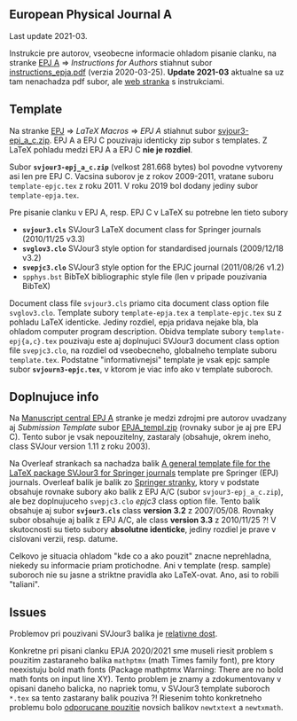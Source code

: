European Physical Journal A
---------------------------
Last update 2021-03.

Instrukcie pre autorov, vseobecne informacie ohladom pisanie clanku, na stranke [EPJ A](https://epja.epj.org/) => *Instructions for Authors* stiahnut subor [instructions_epja.pdf](http://www.epj.org/images/stories/instructions/instructions_epja.pdf) (verzia 2020-03-25). **Update 2021-03** aktualne sa uz tam nenachadza pdf subor, ale [web stranka](https://www.springer.com/journal/10050/submission-guidelines) s instrukciami.

## Template
Na stranke [EPJ](https://www.epj.org/) => *LaTeX Macros* => *EPJ A* stiahnut subor [svjour3-epj_a_c.zip](http://epj.org/images/stories/latex/svjour3-epj_a_c.zip). EPJ A a EPJ C pouzivaju identicky zip subor s templates. Z LaTeX pohladu medzi EPJ A a EPJ C **nie je rozdiel**.

Subor **`svjour3-epj_a_c.zip`** (velkost 281.668 bytes) bol povodne vytvoreny asi len pre EPJ C. Vacsina suborov je z rokov 2009-2011, vratane suboru `template-epjc.tex` z roku 2011. V roku 2019 bol dodany jediny subor `template-epja.tex`.

Pre pisanie clanku v EPJ A, resp. EPJ C v LaTeX su potrebne len tieto subory
* **`svjour3.cls`** SVJour3 LaTeX document class for Springer journals (2010/11/25 v3.3)
* **`svglov3.clo`** SVJour3 style option for standardised journals (2009/12/18 v3.2)
* **`svepjc3.clo`** SVJour3 style option for the EPJC journal (2011/08/26 v1.2)
* `spphys.bst` BibTeX bibliographic style file (len v pripade pouzivania BibTeX)

Document class file `svjour3.cls` priamo cita document class option file `svglov3.clo`. Template subory `template-epja.tex` a `template-epjc.tex` su z pohladu LaTeX identicke. Jediny rozdiel, epja pridava nejake bla, bla ohladom computer program description. Obidva template subory `template-epj{a,c}.tex` pouzivaju este aj doplnujuci SVJour3 document class option file `svepjc3.clo`, na rozdiel od vseobecneho, globalneho template suboru `template.tex`. Podstatne "informativnejsi" template je vsak epjc sample subor **`svjourn3-epjc.tex`**, v ktorom je viac info ako v template suboroch.

## Doplnujuce info
Na [Manuscript central EPJ A](https://mc.manuscriptcentral.com/epja) stranke je medzi zdrojmi pre autorov uvadzany aj *Submission Template* subor [EPJA_templ.zip](https://mc.manuscriptcentral.com/societyimages/epja/EPJA_templ.zip) (rovnaky subor je aj pre EPJ C). Tento subor je vsak nepouzitelny, zastaraly (obsahuje, okrem ineho, class SVJour version 1.11 z roku 2003).

Na Overleaf strankach sa nachadza balik [A general template file for the LaTeX package SVJour3 for Springer journals](https://www.overleaf.com/latex/templates/a-general-template-file-for-the-latex-package-svjour3-for-springer-journals/pbbwqhxxvtbp) template pre Springer (EPJ) journals. Overleaf balik je balik zo [Springer stranky](http://static.springer.com/sgw/documents/468198/application/zip/LaTeX.zip), ktory v podstate obsahuje rovnake subory ako balik z EPJ A/C (subor `svjour3-epj_a_c.zip`), ale bez doplnujuceho `svepjc3.clo` *epjc3* class option file. Tento balik obsahuje aj subor **`svjour3.cls`** class **version 3.2** z 2007/05/08. Rovnaky subor obsahuje aj balik z EPJ A/C, ale class **version 3.3** z 2010/11/25 ?! V skutocnosti su tieto subory **absolutne identicke**, jediny rozdiel je prave v cislovani verzii, resp. datume.

Celkovo je situacia ohladom "kde co a ako pouzit" znacne neprehladna, niekedy su informacie priam protichodne. Ani v template (resp. sample) suboroch nie su jasne a striktne pravidla ako LaTeX-ovat. Ano, asi to robili "taliani".

## Issues
Problemov pri pouzivani SVJour3 balika je [relativne dost](https://tex.stackexchange.com/search?q=svjour3).

Konkretne pri pisani clanku EPJA 2020/2021 sme museli riesit problem s pouzitim zastaraneho balika `mathptmx` (math Times family font), pre ktory neexistuju bold math fonts (Package mathptmx Warning: There are no bold math fonts on input line XY). Tento problem je znamy a zdokumentovany v opisani daneho balicka, no napriek tomu, v SVJour3 template suboroch `*.tex` sa tento zastarany balik pouziva ?! Riesenim tohto konkretneho problemu bolo [odporucane pouzitie](https://ctan.org/pkg/mathptmx) novsich balikov `newtxtext` a `newtxmath`.
